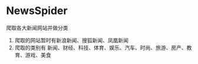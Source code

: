 # NewsSpider
爬取各大新闻网站并做分类

1.	爬取的网站暂时有新浪新闻、搜狐新闻、凤凰新闻
2.	爬取的类别有 新闻、财经、科技、体育、娱乐、汽车、时尚、旅游、房产、教育、游戏、美食

